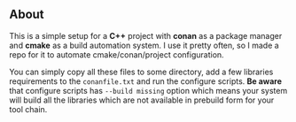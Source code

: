 ## About

This is a simple setup for a **C++** project with **conan** as a package manager and **cmake** as a build automation system. I use it pretty often, so I made a repo for it to automate cmake/conan/project configuration.

You can simply copy all these files to some directory, add a few libraries requirements to the `conanfile.txt` and run the configure scripts. **Be aware** that configure scripts has `--build missing` option which means your system will build all the libraries which are not available in prebuild form for your tool chain.

